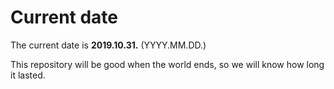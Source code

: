 # Current date

The current date is **2019.10.31.** (YYYY.MM.DD.)

This repository will be good when the world ends, so we will know how long it lasted.